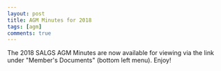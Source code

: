 ```yaml
---
layout: post
title: AGM Minutes for 2018
tags: [agm]
comments: true
---
```

The 2018 SALGS AGM Minutes are now available for viewing via the link under "Member's Documents" (bottom left menu).
Enjoy!